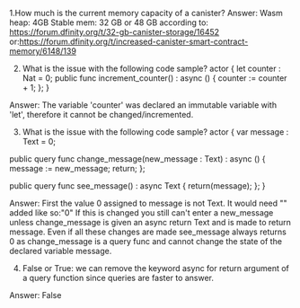 1.How much is the current memory capacity of a canister?
Answer:
Wasm heap: 4GB
Stable mem: 32 GB or 48 GB
according to: https://forum.dfinity.org/t/32-gb-canister-storage/16452
or:https://forum.dfinity.org/t/increased-canister-smart-contract-memory/6148/139

2. What is the issue with the following code sample?
actor {
  let counter : Nat = 0;
  public func increment_counter() : async () {
    counter := counter + 1;
  };
}

Answer: The variable 'counter' was declared an immutable variable with 'let', therefore it cannot be changed/incremented. 

3. What is the issue with the following code sample?
actor {
  var message : Text = 0;

  public query func change_message(new_message : Text) : async () {
    message := new_message;
    return;
  };
  
  public query func see_message() : async Text {
    return(message);
  };
}

Answer:
First the value 0 assigned to message is not Text. It would need "" added like so:"0"
If this is changed you still can't enter a new_message unless change_message is given an async return Text and is made to return message. 
Even if all these changes are made see_message always returns 0 as change_message is a query func and cannot change the state of the declared variable message.

4. False or True: we can remove the keyword async for return argument of a query function since queries are faster to answer.

Answer: False
